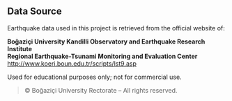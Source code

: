 ## Data Source

Earthquake data used in this project is retrieved from the official website of:

**Boğaziçi University Kandilli Observatory and Earthquake Research Institute**  
**Regional Earthquake-Tsunami Monitoring and Evaluation Center**  
http://www.koeri.boun.edu.tr/scripts/lst9.asp

Used for educational purposes only; not for commercial use.

> © Boğaziçi University Rectorate – All rights reserved.